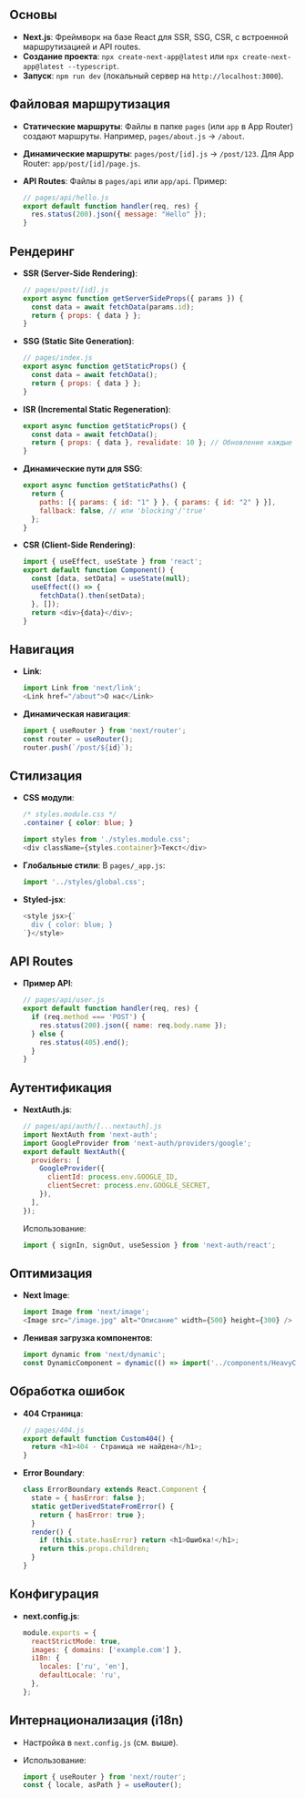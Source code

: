 
## Основы

- **Next.js**: Фреймворк на базе React для SSR, SSG, CSR, с встроенной маршрутизацией и API routes.
- **Создание проекта**: `npx create-next-app@latest` или `npx create-next-app@latest --typescript`.
- **Запуск**: `npm run dev` (локальный сервер на `http://localhost:3000`).

## Файловая маршрутизация

- **Статические маршруты**: Файлы в папке `pages` (или `app` в App Router) создают маршруты. Например, `pages/about.js` → `/about`.
- **Динамические маршруты**: `pages/post/[id].js` → `/post/123`. Для App Router: `app/post/[id]/page.js`.
- **API Routes**: Файлы в `pages/api` или `app/api`. Пример:
    
    ```javascript
    // pages/api/hello.js
    export default function handler(req, res) {
      res.status(200).json({ message: "Hello" });
    }
    ```
    

## Рендеринг

- **SSR (Server-Side Rendering)**:
    
    ```javascript
    // pages/post/[id].js
    export async function getServerSideProps({ params }) {
      const data = await fetchData(params.id);
      return { props: { data } };
    }
    ```
    
- **SSG (Static Site Generation)**:
    
    ```javascript
    // pages/index.js
    export async function getStaticProps() {
      const data = await fetchData();
      return { props: { data } };
    }
    ```
    
- **ISR (Incremental Static Regeneration)**:
    
    ```javascript
    export async function getStaticProps() {
      const data = await fetchData();
      return { props: { data }, revalidate: 10 }; // Обновление каждые 10 сек
    }
    ```
    
- **Динамические пути для SSG**:
    
    ```javascript
    export async function getStaticPaths() {
      return {
        paths: [{ params: { id: "1" } }, { params: { id: "2" } }],
        fallback: false, // или 'blocking'/'true'
      };
    }
    ```
    
- **CSR (Client-Side Rendering)**:
    
    ```javascript
    import { useEffect, useState } from 'react';
    export default function Component() {
      const [data, setData] = useState(null);
      useEffect(() => {
        fetchData().then(setData);
      }, []);
      return <div>{data}</div>;
    }
    ```
    

## Навигация

- **Link**:
    
    ```javascript
    import Link from 'next/link';
    <Link href="/about">О нас</Link>
    ```
    
- **Динамическая навигация**:
    
    ```javascript
    import { useRouter } from 'next/router';
    const router = useRouter();
    router.push(`/post/${id}`);
    ```
    

## Стилизация

- **CSS модули**:
    
    ```css
    /* styles.module.css */
    .container { color: blue; }
    ```
    
    ```javascript
    import styles from './styles.module.css';
    <div className={styles.container}>Текст</div>
    ```
    
- **Глобальные стили**: В `pages/_app.js`:
    
    ```javascript
    import '../styles/global.css';
    ```
    
- **Styled-jsx**:
    
    ```javascript
    <style jsx>{`
      div { color: blue; }
    `}</style>
    ```
    

## API Routes

- **Пример API**:
    
    ```javascript
    // pages/api/user.js
    export default function handler(req, res) {
      if (req.method === 'POST') {
        res.status(200).json({ name: req.body.name });
      } else {
        res.status(405).end();
      }
    }
    ```
    

## Аутентификация

- **NextAuth.js**:
    
    ```javascript
    // pages/api/auth/[...nextauth].js
    import NextAuth from 'next-auth';
    import GoogleProvider from 'next-auth/providers/google';
    export default NextAuth({
      providers: [
        GoogleProvider({
          clientId: process.env.GOOGLE_ID,
          clientSecret: process.env.GOOGLE_SECRET,
        }),
      ],
    });
    ```
    
    Использование:
    
    ```javascript
    import { signIn, signOut, useSession } from 'next-auth/react';
    ```
    

## Оптимизация

- **Next Image**:
    
    ```javascript
    import Image from 'next/image';
    <Image src="/image.jpg" alt="Описание" width={500} height={300} />
    ```
    
- **Ленивая загрузка компонентов**:
    
    ```javascript
    import dynamic from 'next/dynamic';
    const DynamicComponent = dynamic(() => import('../components/HeavyComponent'));
    ```
    

## Обработка ошибок

- **404 Страница**:
    
    ```javascript
    // pages/404.js
    export default function Custom404() {
      return <h1>404 - Страница не найдена</h1>;
    }
    ```
    
- **Error Boundary**:
    
    ```javascript
    class ErrorBoundary extends React.Component {
      state = { hasError: false };
      static getDerivedStateFromError() {
        return { hasError: true };
      }
      render() {
        if (this.state.hasError) return <h1>Ошибка!</h1>;
        return this.props.children;
      }
    }
    ```
    

## Конфигурация

- **next.config.js**:
    
    ```javascript
    module.exports = {
      reactStrictMode: true,
      images: { domains: ['example.com'] },
      i18n: {
        locales: ['ru', 'en'],
        defaultLocale: 'ru',
      },
    };
    ```
    

## Интернационализация (i18n)

- Настройка в `next.config.js` (см. выше).
- Использование:
    
    ```javascript
    import { useRouter } from 'next/router';
    const { locale, asPath } = useRouter();
    ```
    
